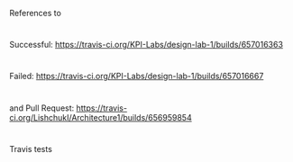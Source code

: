 References to 
#
Successful: https://travis-ci.org/KPI-Labs/design-lab-1/builds/657016363
#
Failed: https://travis-ci.org/KPI-Labs/design-lab-1/builds/657016667
#
and Pull Request: https://travis-ci.org/LishchukI/Architecture1/builds/656959854
#
Travis tests
